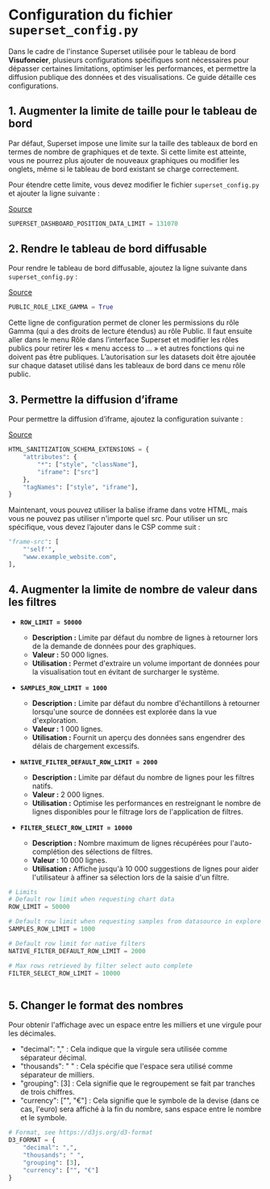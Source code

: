 # Configuration du fichier `superset_config.py`

Dans le cadre de l'instance Superset utilisée pour le tableau de bord **Visufoncier**, plusieurs configurations spécifiques sont nécessaires pour dépasser certaines limitations, optimiser les performances, et permettre la diffusion publique des données et des visualisations. Ce guide détaille ces configurations.

## 1. Augmenter la limite de taille pour le tableau de bord

Par défaut, Superset impose une limite sur la taille des tableaux de bord en termes de nombre de graphiques et de texte. Si cette limite est atteinte, vous ne pourrez plus ajouter de nouveaux graphiques ou modifier les onglets, même si le tableau de bord existant se charge correctement.

Pour étendre cette limite, vous devez modifier le fichier `superset_config.py` et ajouter la ligne suivante :

[Source](https://github.com/apache/superset/discussions/13629)

```python
SUPERSET_DASHBOARD_POSITION_DATA_LIMIT = 131070
```


## 2. Rendre le tableau de bord diffusable

Pour rendre le tableau de bord diffusable, ajoutez la ligne suivante dans `superset_config.py` :

[Source](https://github.com/apache/superset/issues/9807)

```python
PUBLIC_ROLE_LIKE_GAMMA = True
```

Cette ligne de configuration permet de cloner les permissions du rôle Gamma (qui a des droits de lecture étendus) au rôle Public. 
Il faut ensuite aller dans le menu Rôle dans l’interface Superset et modifier les rôles publics pour retirer les « menu access to … » et autres fonctions qui ne doivent pas être publiques. L’autorisation sur les datasets doit être ajoutée sur chaque dataset utilisé dans les tableaux de bord dans ce menu rôle public. 




## 3. Permettre la diffusion d’iframe

Pour permettre la diffusion d’iframe, ajoutez la configuration suivante :

[Source](https://github.com/apache/superset/discussions/27064)

```python
HTML_SANITIZATION_SCHEMA_EXTENSIONS = {
    "attributes": {
        "*": ["style", "className"],
        "iframe": ["src"]
    },
    "tagNames": ["style", "iframe"],
}
```

Maintenant, vous pouvez utiliser la balise iframe dans votre HTML, mais vous ne pouvez pas utiliser n'importe quel src. Pour utiliser un src spécifique, vous devez l’ajouter dans le CSP comme suit :

```python
"frame-src": [
    "'self'",
    "www.example_website.com",
],
```

## 4. Augmenter la limite de nombre de valeur dans les filtres

- **`ROW_LIMIT = 50000`**
  - **Description :** Limite par défaut du nombre de lignes à retourner lors de la demande de données pour des graphiques.
  - **Valeur :** 50 000 lignes.
  - **Utilisation :** Permet d'extraire un volume important de données pour la visualisation tout en évitant de surcharger le système.

- **`SAMPLES_ROW_LIMIT = 1000`**
  - **Description :** Limite par défaut du nombre d'échantillons à retourner lorsqu'une source de données est explorée dans la vue d'exploration.
  - **Valeur :** 1 000 lignes.
  - **Utilisation :** Fournit un aperçu des données sans engendrer des délais de chargement excessifs.

- **`NATIVE_FILTER_DEFAULT_ROW_LIMIT = 2000`**
  - **Description :** Limite par défaut du nombre de lignes pour les filtres natifs.
  - **Valeur :** 2 000 lignes.
  - **Utilisation :** Optimise les performances en restreignant le nombre de lignes disponibles pour le filtrage lors de l'application de filtres.

- **`FILTER_SELECT_ROW_LIMIT = 10000`**
  - **Description :** Nombre maximum de lignes récupérées pour l'auto-complétion des sélections de filtres.
  - **Valeur :** 10 000 lignes.
  - **Utilisation :** Affiche jusqu'à 10 000 suggestions de lignes pour aider l'utilisateur à affiner sa sélection lors de la saisie d'un filtre.

```python
# Limits
# Default row limit when requesting chart data
ROW_LIMIT = 50000

# Default row limit when requesting samples from datasource in explore view
SAMPLES_ROW_LIMIT = 1000

# Default row limit for native filters
NATIVE_FILTER_DEFAULT_ROW_LIMIT = 2000

# Max rows retrieved by filter select auto complete
FILTER_SELECT_ROW_LIMIT = 10000



```
## 5. Changer le format des nombres 

Pour obtenir l'affichage avec un espace entre les milliers et une virgule pour les décimales. 
- "decimal": "," : Cela indique que la virgule sera utilisée comme séparateur décimal.
- "thousands": " " : Cela spécifie que l'espace sera utilisé comme séparateur de milliers.
- "grouping": [3] : Cela signifie que le regroupement se fait par tranches de trois chiffres.
- "currency": ["", "€"] : Cela signifie que le symbole de la devise (dans ce cas, l'euro) sera affiché à la fin du nombre, sans espace entre le nombre et le symbole.

```python
# Format, see https://d3js.org/d3-format
D3_FORMAT = {
    "decimal": ",",
    "thousands": " ",
    "grouping": [3],
    "currency": ["", "€"]
}

```
